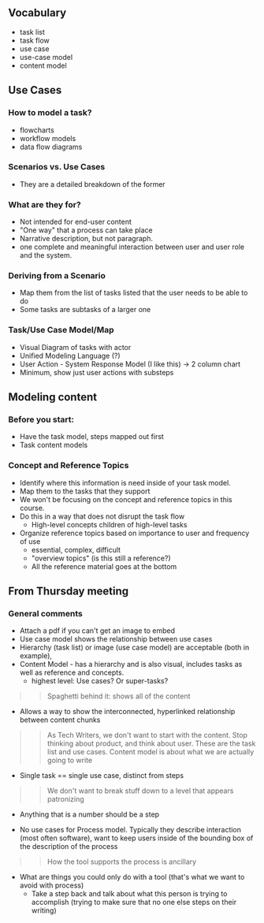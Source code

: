 
## Vocabulary

- task list
- task flow
- use case
- use-case model
- content model

## Use Cases

### How to model a task?
- flowcharts
- workflow models
- data flow diagrams

 ### Scenarios vs. Use Cases
  - They are a detailed breakdown of the former

### What are they for?

- Not intended for end-user content
- "One way" that a process can take place
- Narrative description, but not paragraph.
- one complete and meaningful interaction between user and user role and the system.

### Deriving from a Scenario

- Map them from the list of tasks listed that the user needs to be able to do
- Some tasks are subtasks of a larger one

### Task/Use Case Model/Map

- Visual Diagram of tasks with actor
- Unified Modeling Language (?)
- User Action - System Response Model (I like this)
  -> 2 column chart
- Minimum, show just user actions with substeps

## Modeling content

### Before you start:
- Have the task model, steps mapped out first
- Task content models

### Concept and Reference Topics
- Identify where this information is need inside of your task model.
- Map them to the tasks that they support
- We won't be focusing on the concept and reference topics in this course.
- Do this in a way that does not disrupt the task flow
  - High-level concepts children of high-level tasks
- Organize reference topics based on importance to user and frequency of use
  - essential, complex, difficult
  - "overview topics" (is this still a reference?)
  - All the reference material goes at the bottom

## From Thursday meeting

### General comments

- Attach a pdf if you can't get an image to embed
- Use case model shows the relationship between use cases
- Hierarchy (task list) or image (use case model) are acceptable (both in example),
- Content Model  - has a hierarchy and is also visual, includes tasks as well as reference and concepts.
  - highest level: Use cases? Or super-tasks?

>> Spaghetti behind it: shows all of the content

- Allows a way to show the interconnected, hyperlinked relationship between content chunks

>> As Tech Writers, we don't want to start with the content. Stop thinking about product, and think about user. These are the task list and use cases. Content model is about what we are actually going to write

- Single task == single use case, distinct from steps

>> We don't want to break stuff down to a level that appears patronizing

- Anything that is a number should be a step

- No use cases for Process model. Typically they describe interaction (most often software), want to keep users inside of the bounding box of the description of the process

>> How the tool supports the process is ancillary

- What are things you could only do with a tool (that's what we want to avoid with process)
   - Take a step back and talk about what this person is trying to accomplish (trying to make sure that no one else steps on their writing)
